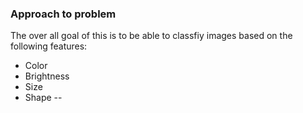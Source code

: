 ### Approach to problem 
The over all goal of this is to be able to classfiy images based on the following features:
- Color
- Brightness 
- Size 
- Shape
--
